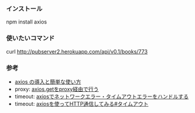 ### インストール
npm install axios

### 使いたいコマンド
 curl http://pubserver2.herokuapp.com/api/v0.1/books/773

### 参考
* [axios の導入と簡単な使い方](https://qiita.com/ksh-fthr/items/2daaaf3a15c4c11956e9)
* proxy: [axios.getをproxy経由で行う](https://qiita.com/kurousa/items/2652486bf2364f765dc6)
* timeout: [axiosでネットワークエラー・タイムアウトエラーをハンドルする](https://qiita.com/koushisa/items/6fb121ae6c09a966bccf)
* timeout: [axiosを使ってHTTP通信してみる#タイムアウト](http://ponteru.hatenablog.com/entry/2018/09/11/212310#タイムアウトの設定)

